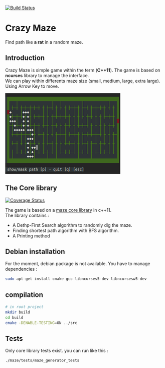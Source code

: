 [![Build Status](https://travis-ci.org/benoit-bst/crazymaze.svg?branch=master)](https://travis-ci.org/benoit-bst/crazymaze)

# Crazy Maze

Find path like **a rat** in a random maze.

## Introduction

Crazy Maze is simple game within the term (**C++11**). The game is based on **ncurses** library to manage the interface.\
We can play within differents maze size (small, medium, large, extra large).\
Using Arrow Key to move.

![maze](maze.png)

## The Core library

[![Coverage Status](https://coveralls.io/repos/github/benoit-bst/crazymaze/badge.svg?branch=master)](https://coveralls.io/github/benoit-bst/crazymaze?branch=master)

The game is based on a [maze core library](https://github.com/benoit-bst/crazymaze/tree/master/src/maze) in c++11.\
The library contains :

- A Dethp-First Search algorithm to randomly dig the maze.
- Finding shortest path algorithm with BFS algorithm.
- A Printing method

## Debian installation

For the moment, debian package is not available.
You have to manage dependencies :

```bash
sudo apt-get install cmake gcc libncurses5-dev libncursesw5-dev
```

## compilation

```bash
# in root project
mkdir build
cd build
cmake -DENABLE-TESTING=ON ../src
```

## Tests

Only core library tests exist. you can run like this :

```bash
./maze/tests/maze_generator_tests
```
